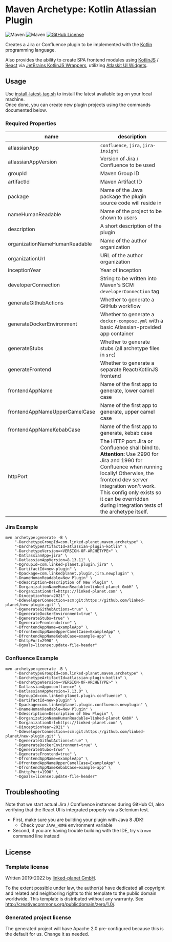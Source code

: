 # Maven Archetype: Kotlin Atlassian Plugin

![Maven](https://github.com/linked-planet/atlassian-plugin-kotlin/actions/workflows/jira.yml/badge.svg)
![Maven](https://github.com/linked-planet/atlassian-plugin-kotlin/actions/workflows/confluence.yml/badge.svg)
[![GitHub License](https://img.shields.io/badge/license-CC0%201.0%20Universal-blue.svg?style=flat)](https://creativecommons.org/publicdomain/zero/1.0/legalcode)

Creates a Jira or Confluence plugin to be implemented with the
[Kotlin](https://kotlinlang.org/) programming language.

Also provides the ability to create SPA frontend modules using
[KotlinJS](https://kotlinlang.org/docs/js-overview.html) / [React](https://reactjs.org/)
via [JetBrains KotlinJS Wrappers](https://github.com/JetBrains/kotlin-wrappers),
utilizing [Atlaskit UI Widgets](https://atlaskit.atlassian.com/).

## Usage

Use [install-latest-tag.sh](install-latest-tag.sh) to install the latest available tag on your local machine.  
Once done, you can create new plugin projects using the commands documented below.

### Required Properties

| name | description |
| ---- | ----------- |
| atlassianApp | `confluence`, `jira`, `jira-insight` |
| atlassianAppVersion | Version of Jira / Confluence to be used |
| groupId | Maven Group ID |
| artifactId | Maven Artifact ID |
| package | Name of the Java package the plugin source code will reside in |
| nameHumanReadable | Name of the project to be shown to users |
| description | A short description of the plugin |
| organizationNameHumanReadable | Name of the author organization |
| organizationUrl | URL of the author organization |
| inceptionYear | Year of inception |
| developerConnection | String to be written into Maven's SCM `developerConnection` tag |
| generateGithubActions | Whether to generate a GitHub workflow |
| generateDockerEnvironment | Whether to generate a `docker-compose.yml` with a basic Atlassian-provided app container |
| generateStubs | Whether to generate stubs (all archetype files in `src`) |
| generateFrontend | Whether to generate a separate React/KotlinJS frontend  |
| frontendAppName | Name of the first app to generate, lower camel case |
| frontendAppNameUpperCamelCase | Name of the first app to generate, upper camel case |
| frontendAppNameKebabCase | Name of the first app to generate, kebab case |
| httpPort | The HTTP port Jira or Confluence shall bind to. **Attention:** Use 2990 for Jira and 1990 for Confluence when running locally! Otherwise, the frontend dev server integration won't work. This config only exists so it can be overridden during integration tests of the archetype itself. |

### Jira Example

```
mvn archetype:generate -B \
    "-DarchetypeGroupId=com.linked-planet.maven.archetype" \
    "-DarchetypeArtifactId=atlassian-plugin-kotlin" \
    "-DarchetypeVersion=<VERSION-OF-ARCHETYPE>" \
    "-DatlassianApp=jira" \
    "-DatlassianAppVersion=8.13.11" \
    "-DgroupId=com.linked-planet.plugin.jira" \
    "-DartifactId=new-plugin" \
    "-Dpackage=com.linkedplanet.plugin.jira.newplugin" \
    "-DnameHumanReadable=New Plugin" \
    "-Ddescription=Description of New Plugin" \
    "-DorganizationNameHumanReadable=linked-planet GmbH" \
    "-DorganizationUrl=https://linked-planet.com" \
    "-DinceptionYear=2021" \
    "-DdeveloperConnection=scm:git:https://github.com/linked-planet/new-plugin.git" \
    "-DgenerateGithubActions=true" \
    "-DgenerateDockerEnvironment=true" \
    "-DgenerateStubs=true" \
    "-DgenerateFrontend=true" \
    "-DfrontendAppName=exampleApp" \
    "-DfrontendAppNameUpperCamelCase=ExampleApp" \
    "-DfrontendAppNameKebabCase=example-app" \
    "-DhttpPort=2990" \
    "-Dgoals=license:update-file-header"
```

### Confluence Example

```
mvn archetype:generate -B \
    "-DarchetypeGroupId=com.linked-planet.maven.archetype" \
    "-DarchetypeArtifactId=atlassian-plugin-kotlin" \
    "-DarchetypeVersion=<VERSION-OF-ARCHETYPE>" \
    "-DatlassianApp=confluence" \
    "-DatlassianAppVersion=7.13.0" \
    "-DgroupId=com.linked-planet.plugin.confluence" \
    "-DartifactId=new-plugin" \
    "-Dpackage=com.linkedplanet.plugin.confluence.newplugin" \
    "-DnameHumanReadable=New Plugin" \
    "-Ddescription=Description of New Plugin" \
    "-DorganizationNameHumanReadable=linked-planet GmbH" \
    "-DorganizationUrl=https://linked-planet.com" \
    "-DinceptionYear=2021" \
    "-DdeveloperConnection=scm:git:https://github.com/linked-planet/new-plugin.git" \
    "-DgenerateGithubActions=true" \
    "-DgenerateDockerEnvironment=true" \
    "-DgenerateStubs=true" \
    "-DgenerateFrontend=true" \
    "-DfrontendAppName=exampleApp" \
    "-DfrontendAppNameUpperCamelCase=ExampleApp" \
    "-DfrontendAppNameKebabCase=example-app" \
    "-DhttpPort=1990" \
    "-Dgoals=license:update-file-header"
```

## Troubleshooting

Note that we start actual Jira / Confluence instances during GitHub CI,
also verifying that the React UI is integrated properly via a Selenium test.

- First, make sure you are building your plugin with Java 8 JDK!
  - Check your `JAVA_HOME` environment variable
- Second, if you are having trouble building with the IDE, try via `mvn` command line instead 


## License

### Template license

Written 2019-2022 by [linked-planet GmbH](https://www.linked-planet.com).

To the extent possible under law, the author(s) have dedicated all copyright and related and neighboring rights to this
template to the public domain worldwide. This template is distributed without any warranty.
See <http://creativecommons.org/publicdomain/zero/1.0/>.

### Generated project license

The generated project will have Apache 2.0 pre-configured because this is the default for us. Change it as needed.
